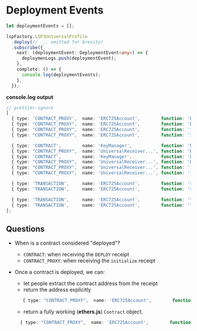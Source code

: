 # Deployment Events

```typescript
let deploymentEvents = [];

lspFactory.LSP3UniversalProfile
  .deploy(// ... omitted for brevity)
  .subscribe({
    next: (deploymentEvent: DeploymentEvent<any>) => {
      deploymenLogs.push(deploymentEvent);
    },
    complete: () => {
      console.log(deploymentEvents);
    },
  });
```

**console.log output**

```typescript
// prettier-ignore
[
  { type: 'CONTRACT_PROXY',  name: 'ERC725Account',        function: 'DEPLOY',            status: 'PENDING',  transaction:  {} },
  { type: "CONTRACT_PROXY",  name: 'ERC725Account',        function: 'DEPLOY',            status: 'PENDING',  receipt:      {} },
  { type: "CONTRACT_PROXY",  name: 'ERC725Account',        function: 'initialize',        status: 'PENDING',  transaction:  {} },
  { type: "CONTRACT_PROXY",  name: 'ERC725Account',        function: 'initialize',        status: 'COMPLETE', receipt:      {} },

  { type: 'CONTRACT',        name: 'KeyManager',           function: 'DEPLOY',            status: 'PENDING',  transaction:  {} },
  { type: "CONTRACT_PROXY",  name: 'UniversalReceiver...', function: 'DEPLOY',            status: 'PENDING',  transaction:  {} },
  { type: 'CONTRACT',        name: 'KeyManager',           function: 'DEPLOY',            status: 'COMPLETE', receipt:      {} },
  { type: "CONTRACT_PROXY",  name: 'UniversalReceiver...', function: 'DEPLOY',            status: 'PENDING',  receipt:      {} },
  { type: "CONTRACT_PROXY",  name: 'UniversalReceiver...', function: 'initialize',        status: 'PENDING',  transaction:  {} },
  { type: "CONTRACT_PROXY",  name: 'UniversalReceiver...', function: 'initialize',        status: 'COMPLETE', receipt:      {} },

  { type: 'TRANSACTION',     name: 'ERC725Account',        function: 'setDataMultiple',   status: 'PENDING',  transaction:  {} },
  { type: 'TRANSACTION',     name: 'ERC725Account',        function: 'setDataMultiple',   status: 'COMPLETE', receipt:      {} },

  { type: 'TRANSACTION',     name: 'ERC725Account',        function: 'transferOwnership', status: 'PENDING',  transaction:  {} },
  { type: 'TRANSACTION',     name: 'ERC725Account',        function: 'transferOwnership', status: 'COMPLETE', receipt:      {} },
];
```

## Questions

- When is a contract considered "deployed"?

  - `CONTRACT`: when receiving the `DEPLOY` receipt
  - `CONTRACT_PROXY`: when receiving the `initialize` receipt

- Once a contract is deployed, we can:

  - let people extract the contract address from the receipt
  - return the address explicitly

  ```typescript
     { type: "CONTRACT_PROXY",  name: 'ERC725Account',        function: 'initialize',         receipt:      {} , address:  {} },
  ```

  - return a fully working (**ethers.js**) `Contract` object.

  ```typescript
    { type: "CONTRACT_PROXY",  name: 'ERC725Account',        function: 'initialize',         receipt:      {} , contract:  {} },
  ```
